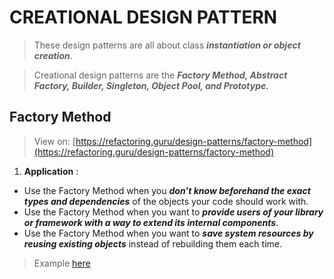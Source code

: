 # CREATIONAL DESIGN PATTERN 

> These design patterns are all about class _**instantiation or object creation**_. 


> Creational design patterns are the _**Factory Method, Abstract Factory, Builder, Singleton, Object Pool, and Prototype.**_

## Factory Method 

> View on: [https://refactoring.guru/design-patterns/factory-method](https://refactoring.guru/design-patterns/factory-method)

1. **Application** :
- Use the Factory Method when you _**don’t know beforehand the exact types and dependencies**_ of the objects your code should work with.
- Use the Factory Method when you want to _**provide users of your library or framework with a way to extend its internal components**_.
- Use the Factory Method when you want to _**save system resources by reusing existing objects**_ instead of rebuilding them each time.

> Example [here](https://refactoring.guru/design-patterns/factory-method/java/example)


<!--stackedit_data:
eyJoaXN0b3J5IjpbLTIxMTQwNjk5NTZdfQ==
-->